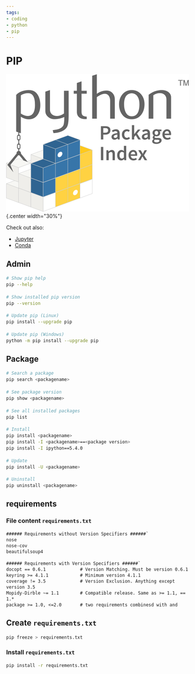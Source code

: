 ```yaml
---
tags:
- coding
- python
- pip
---
```

# PIP
![](img/pip_logo.svg){.center width="30%"}

Check out also:

- [Jupyter](../../tools/jupyter/index.md)
- [Conda](../../tools/anaconda/conda.md)

## Admin

``` bash
# Show pip help
pip --help

# Show installed pip version
pip --version

# Update pip (Linux)
pip install --upgrade pip

# Update pip (Windows)
python -m pip install --upgrade pip
```

## Package

``` bash
# Search a package
pip search <packagename>

# See package version
pip show <packagename>

# See all installed packages
pip list

# Install
pip install <packagename>
pip install -I <packagename>==<package version>
pip install -I ipython==5.4.0

# Update
pip install -U <packagename>

# Uninstall
pip uninstall <packagename>
```

## requirements

### File content `requirements.txt`

``` text title="requirements.txt"
###### Requirements without Version Specifiers ######`
nose
nose-cov
beautifulsoup4

###### Requirements with Version Specifiers ######`
docopt == 0.6.1             # Version Matching. Must be version 0.6.1
keyring >= 4.1.1            # Minimum version 4.1.1
coverage != 3.5             # Version Exclusion. Anything except version 3.5
Mopidy-Dirble ~= 1.1        # Compatible release. Same as >= 1.1, == 1.*
package >= 1.0, <=2.0       # two requirements combinesd with and
```

## Create `requirements.txt`

``` bash
pip freeze > requirements.txt
```

### Install `requirements.txt`

``` bash
pip install -r requirements.txt
```
